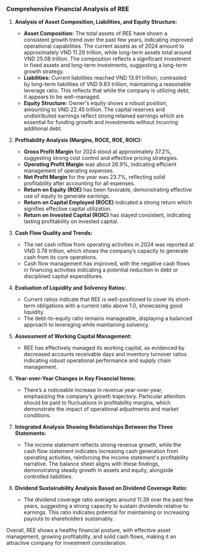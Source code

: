 ### Comprehensive Financial Analysis of REE

1. **Analysis of Asset Composition, Liabilities, and Equity Structure:**
   - **Asset Composition:** The total assets of REE have shown a consistent growth trend over the past few years, indicating improved operational capabilities. The current assets as of 2024 amount to approximately VND 11.29 trillion, while long-term assets total around VND 25.08 trillion. The composition reflects a significant investment in fixed assets and long-term investments, suggesting a long-term growth strategy.
   - **Liabilities:** Current liabilities reached VND 13.91 trillion, contrasted by long-term liabilities of VND 9.83 trillion, maintaining a reasonable leverage ratio. This reflects that while the company is utilizing debt, it appears to be well-managed.
   - **Equity Structure:** Owner's equity shows a robust position, amounting to VND 22.45 trillion. The capital reserves and undistributed earnings reflect strong retained earnings which are essential for funding growth and investments without incurring additional debt.

2. **Profitability Analysis (Margins, ROCE, ROE, ROIC):**
   - **Gross Profit Margin** for 2024 stood at approximately 37.2%, suggesting strong cost control and effective pricing strategies.
   - **Operating Profit Margin** was about 26.9%, indicating efficient management of operating expenses.
   - **Net Profit Margin** for the year was 23.7%, reflecting solid profitability after accounting for all expenses.
   - **Return on Equity (ROE)** has been favorable, demonstrating effective use of equity to generate earnings.
   - **Return on Capital Employed (ROCE)** indicated a strong return which signifies effective capital utilization.
   - **Return on Invested Capital (ROIC)** has stayed consistent, indicating lasting profitability on invested capital.

3. **Cash Flow Quality and Trends:**
   - The net cash inflow from operating activities in 2024 was reported at VND 3.78 trillion, which shows the company’s capacity to generate cash from its core operations. 
   - Cash flow management has improved, with the negative cash flows in financing activities indicating a potential reduction in debt or disciplined capital expenditures.

4. **Evaluation of Liquidity and Solvency Ratios:**
   - Current ratios indicate that REE is well-positioned to cover its short-term obligations with a current ratio above 1.0, showcasing good liquidity.
   - The debt-to-equity ratio remains manageable, displaying a balanced approach to leveraging while maintaining solvency.

5. **Assessment of Working Capital Management:**
   - REE has effectively managed its working capital, as evidenced by decreased accounts receivable days and inventory turnover ratios indicating robust operational performance and supply chain management.

6. **Year-over-Year Changes in Key Financial Items:**
   - There’s a noticeable increase in revenue year-over-year, emphasizing the company’s growth trajectory. Particular attention should be paid to fluctuations in profitability margins, which demonstrate the impact of operational adjustments and market conditions.

7. **Integrated Analysis Showing Relationships Between the Three Statements:**
   - The income statement reflects strong revenue growth, while the cash flow statement indicates increasing cash generation from operating activities, reinforcing the income statement's profitability narrative. The balance sheet aligns with these findings, demonstrating steady growth in assets and equity, alongside controlled liabilities.

8. **Dividend Sustainability Analysis Based on Dividend Coverage Ratio:**
   - The dividend coverage ratio averages around 11.39 over the past few years, suggesting a strong capacity to sustain dividends relative to earnings. This ratio indicates potential for maintaining or increasing payouts to shareholders sustainably.

Overall, REE shows a healthy financial posture, with effective asset management, growing profitability, and solid cash flows, making it an attractive company for investment consideration.